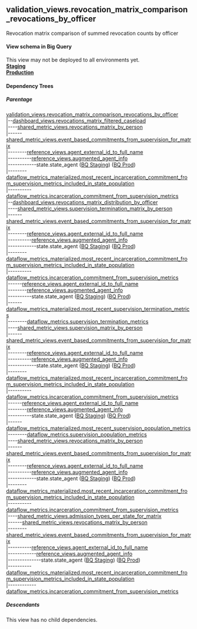 ## validation_views.revocation_matrix_comparison_revocations_by_officer

Revocation matrix comparison of summed revocation counts by officer 

#### View schema in Big Query
This view may not be deployed to all environments yet.<br/>
[**Staging**](https://console.cloud.google.com/bigquery?pli=1&p=recidiviz-staging&page=table&project=recidiviz-staging&d=validation_views&t=revocation_matrix_comparison_revocations_by_officer)
<br/>
[**Production**](https://console.cloud.google.com/bigquery?pli=1&p=recidiviz-123&page=table&project=recidiviz-123&d=validation_views&t=revocation_matrix_comparison_revocations_by_officer)
<br/>

#### Dependency Trees

##### Parentage
[validation_views.revocation_matrix_comparison_revocations_by_officer](../validation_views/revocation_matrix_comparison_revocations_by_officer.md) <br/>
|--[dashboard_views.revocations_matrix_filtered_caseload](../dashboard_views/revocations_matrix_filtered_caseload.md) <br/>
|----[shared_metric_views.revocations_matrix_by_person](../shared_metric_views/revocations_matrix_by_person.md) <br/>
|------[shared_metric_views.event_based_commitments_from_supervision_for_matrix](../shared_metric_views/event_based_commitments_from_supervision_for_matrix.md) <br/>
|--------[reference_views.agent_external_id_to_full_name](../reference_views/agent_external_id_to_full_name.md) <br/>
|----------[reference_views.augmented_agent_info](../reference_views/augmented_agent_info.md) <br/>
|------------state.state_agent ([BQ Staging](https://console.cloud.google.com/bigquery?pli=1&p=recidiviz-staging&page=table&project=recidiviz-staging&d=state&t=state_agent)) ([BQ Prod](https://console.cloud.google.com/bigquery?pli=1&p=recidiviz-123&page=table&project=recidiviz-123&d=state&t=state_agent)) <br/>
|--------[dataflow_metrics_materialized.most_recent_incarceration_commitment_from_supervision_metrics_included_in_state_population](../dataflow_metrics_materialized/most_recent_incarceration_commitment_from_supervision_metrics_included_in_state_population.md) <br/>
|----------[dataflow_metrics.incarceration_commitment_from_supervision_metrics](../../metrics/incarceration/incarceration_commitment_from_supervision_metrics.md) <br/>
|--[dashboard_views.revocations_matrix_distribution_by_officer](../dashboard_views/revocations_matrix_distribution_by_officer.md) <br/>
|----[shared_metric_views.supervision_termination_matrix_by_person](../shared_metric_views/supervision_termination_matrix_by_person.md) <br/>
|------[shared_metric_views.event_based_commitments_from_supervision_for_matrix](../shared_metric_views/event_based_commitments_from_supervision_for_matrix.md) <br/>
|--------[reference_views.agent_external_id_to_full_name](../reference_views/agent_external_id_to_full_name.md) <br/>
|----------[reference_views.augmented_agent_info](../reference_views/augmented_agent_info.md) <br/>
|------------state.state_agent ([BQ Staging](https://console.cloud.google.com/bigquery?pli=1&p=recidiviz-staging&page=table&project=recidiviz-staging&d=state&t=state_agent)) ([BQ Prod](https://console.cloud.google.com/bigquery?pli=1&p=recidiviz-123&page=table&project=recidiviz-123&d=state&t=state_agent)) <br/>
|--------[dataflow_metrics_materialized.most_recent_incarceration_commitment_from_supervision_metrics_included_in_state_population](../dataflow_metrics_materialized/most_recent_incarceration_commitment_from_supervision_metrics_included_in_state_population.md) <br/>
|----------[dataflow_metrics.incarceration_commitment_from_supervision_metrics](../../metrics/incarceration/incarceration_commitment_from_supervision_metrics.md) <br/>
|------[reference_views.agent_external_id_to_full_name](../reference_views/agent_external_id_to_full_name.md) <br/>
|--------[reference_views.augmented_agent_info](../reference_views/augmented_agent_info.md) <br/>
|----------state.state_agent ([BQ Staging](https://console.cloud.google.com/bigquery?pli=1&p=recidiviz-staging&page=table&project=recidiviz-staging&d=state&t=state_agent)) ([BQ Prod](https://console.cloud.google.com/bigquery?pli=1&p=recidiviz-123&page=table&project=recidiviz-123&d=state&t=state_agent)) <br/>
|------[dataflow_metrics_materialized.most_recent_supervision_termination_metrics](../dataflow_metrics_materialized/most_recent_supervision_termination_metrics.md) <br/>
|--------[dataflow_metrics.supervision_termination_metrics](../../metrics/supervision/supervision_termination_metrics.md) <br/>
|----[shared_metric_views.supervision_matrix_by_person](../shared_metric_views/supervision_matrix_by_person.md) <br/>
|------[shared_metric_views.event_based_commitments_from_supervision_for_matrix](../shared_metric_views/event_based_commitments_from_supervision_for_matrix.md) <br/>
|--------[reference_views.agent_external_id_to_full_name](../reference_views/agent_external_id_to_full_name.md) <br/>
|----------[reference_views.augmented_agent_info](../reference_views/augmented_agent_info.md) <br/>
|------------state.state_agent ([BQ Staging](https://console.cloud.google.com/bigquery?pli=1&p=recidiviz-staging&page=table&project=recidiviz-staging&d=state&t=state_agent)) ([BQ Prod](https://console.cloud.google.com/bigquery?pli=1&p=recidiviz-123&page=table&project=recidiviz-123&d=state&t=state_agent)) <br/>
|--------[dataflow_metrics_materialized.most_recent_incarceration_commitment_from_supervision_metrics_included_in_state_population](../dataflow_metrics_materialized/most_recent_incarceration_commitment_from_supervision_metrics_included_in_state_population.md) <br/>
|----------[dataflow_metrics.incarceration_commitment_from_supervision_metrics](../../metrics/incarceration/incarceration_commitment_from_supervision_metrics.md) <br/>
|------[reference_views.agent_external_id_to_full_name](../reference_views/agent_external_id_to_full_name.md) <br/>
|--------[reference_views.augmented_agent_info](../reference_views/augmented_agent_info.md) <br/>
|----------state.state_agent ([BQ Staging](https://console.cloud.google.com/bigquery?pli=1&p=recidiviz-staging&page=table&project=recidiviz-staging&d=state&t=state_agent)) ([BQ Prod](https://console.cloud.google.com/bigquery?pli=1&p=recidiviz-123&page=table&project=recidiviz-123&d=state&t=state_agent)) <br/>
|------[dataflow_metrics_materialized.most_recent_supervision_population_metrics](../dataflow_metrics_materialized/most_recent_supervision_population_metrics.md) <br/>
|--------[dataflow_metrics.supervision_population_metrics](../../metrics/supervision/supervision_population_metrics.md) <br/>
|----[shared_metric_views.revocations_matrix_by_person](../shared_metric_views/revocations_matrix_by_person.md) <br/>
|------[shared_metric_views.event_based_commitments_from_supervision_for_matrix](../shared_metric_views/event_based_commitments_from_supervision_for_matrix.md) <br/>
|--------[reference_views.agent_external_id_to_full_name](../reference_views/agent_external_id_to_full_name.md) <br/>
|----------[reference_views.augmented_agent_info](../reference_views/augmented_agent_info.md) <br/>
|------------state.state_agent ([BQ Staging](https://console.cloud.google.com/bigquery?pli=1&p=recidiviz-staging&page=table&project=recidiviz-staging&d=state&t=state_agent)) ([BQ Prod](https://console.cloud.google.com/bigquery?pli=1&p=recidiviz-123&page=table&project=recidiviz-123&d=state&t=state_agent)) <br/>
|--------[dataflow_metrics_materialized.most_recent_incarceration_commitment_from_supervision_metrics_included_in_state_population](../dataflow_metrics_materialized/most_recent_incarceration_commitment_from_supervision_metrics_included_in_state_population.md) <br/>
|----------[dataflow_metrics.incarceration_commitment_from_supervision_metrics](../../metrics/incarceration/incarceration_commitment_from_supervision_metrics.md) <br/>
|----[shared_metric_views.admission_types_per_state_for_matrix](../shared_metric_views/admission_types_per_state_for_matrix.md) <br/>
|------[shared_metric_views.revocations_matrix_by_person](../shared_metric_views/revocations_matrix_by_person.md) <br/>
|--------[shared_metric_views.event_based_commitments_from_supervision_for_matrix](../shared_metric_views/event_based_commitments_from_supervision_for_matrix.md) <br/>
|----------[reference_views.agent_external_id_to_full_name](../reference_views/agent_external_id_to_full_name.md) <br/>
|------------[reference_views.augmented_agent_info](../reference_views/augmented_agent_info.md) <br/>
|--------------state.state_agent ([BQ Staging](https://console.cloud.google.com/bigquery?pli=1&p=recidiviz-staging&page=table&project=recidiviz-staging&d=state&t=state_agent)) ([BQ Prod](https://console.cloud.google.com/bigquery?pli=1&p=recidiviz-123&page=table&project=recidiviz-123&d=state&t=state_agent)) <br/>
|----------[dataflow_metrics_materialized.most_recent_incarceration_commitment_from_supervision_metrics_included_in_state_population](../dataflow_metrics_materialized/most_recent_incarceration_commitment_from_supervision_metrics_included_in_state_population.md) <br/>
|------------[dataflow_metrics.incarceration_commitment_from_supervision_metrics](../../metrics/incarceration/incarceration_commitment_from_supervision_metrics.md) <br/>


##### Descendants
This view has no child dependencies.
